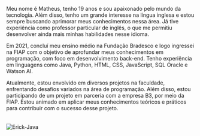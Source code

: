 Meu nome é Matheus, tenho 19 anos e sou apaixonado pelo mundo da tecnologia. Além disso, tenho um grande interesse na língua inglesa e estou sempre buscando aprimorar meus conhecimentos nessa área. Já tive experiência como professor particular de inglês, o que me permitiu desenvolver ainda mais minhas habilidades nesse idioma.

Em 2021, concluí meu ensino médio na Fundação Bradesco e logo ingressei na FIAP com o objetivo de aprofundar meus conhecimentos em programação, com foco em desenvolvimento back-end. Tenho experiência em linguagens como Java, Python, HTML, CSS, JavaScript, SQL Oracle e Watson AI.   

Atualmente, estou envolvido em diversos projetos na faculdade, enfrentando desafios variados na área de programação. Além disso, estou participando de um projeto em parceria com a empresa B3, por meio da FIAP. Estou animado em aplicar meus conhecimentos teóricos e práticos para contribuir com o sucesso desse projeto.


<div style="display: inline_block"><br>
  <img align="center" alt="Erick-Java" height="30" width="40" src="https://cdn.jsdelivr.net/gh/devicons/devicon/icons/java/java-plain-wordmark.svg%22%3E
</div>




![Snake animation](https://github.com/MatheusMartinsR/MatheusMartinsR/blob/output/github-contribution-grid-snake.svg)


